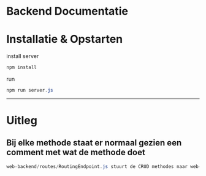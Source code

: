 Backend Documentatie
==============

# Installatie & Opstarten

install server
```cs
npm install
```

run
```cs
npm run server.js
```

------------------------
# Uitleg
## Bij elke methode staat er normaal gezien een comment met wat de methode doet
```cs
web-backend/routes/RoutingEndpoint.js stuurt de CRUD methodes naar web-backend/server.js 
```
